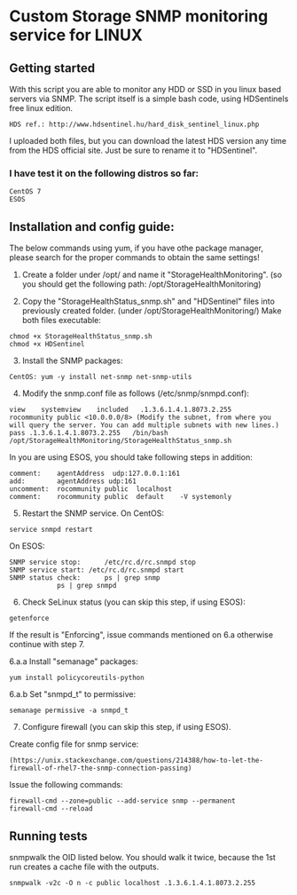 # Custom Storage SNMP monitoring service for LINUX

## Getting started

With this script you are able to monitor any HDD or SSD in you linux based servers via SNMP.
The script itself is a simple bash code, using HDSentinels free linux edition.

```
HDS ref.: http://www.hdsentinel.hu/hard_disk_sentinel_linux.php
```

I uploaded both files, but you can download the latest HDS version any time from the HDS official site.
Just be sure to rename it to "HDSentinel".

### I have test it on the following distros so far:

    CentOS 7
    ESOS

##  Installation and config guide:

The below commands using yum, if you have othe package manager, please search for the proper commands to obtain the same settings!

1.	Create a folder under /opt/ and name it "StorageHealthMonitoring".
	(so you should get the following path: /opt/StorageHealthMonitoring)

2.	Copy the "StorageHealthStatus_snmp.sh" and "HDSentinel" files into previously created folder.
	(under /opt/StorageHealthMonitoring/)
	Make both files executable:
```    
chmod +x StorageHealthStatus_snmp.sh
chmod +x HDSentinel
``` 

3.	Install the SNMP packages:

```
CentOS: yum -y install net-snmp net-snmp-utils
```

4.	Modify the snmp.conf file as follows (/etc/snmp/snmpd.conf):

```
view    systemview    included   .1.3.6.1.4.1.8073.2.255
rocommunity public <10.0.0.0/8> (Modify the subnet, from where you will query the server. You can add multiple subnets with new lines.)
pass .1.3.6.1.4.1.8073.2.255   /bin/bash /opt/StorageHealthMonitoring/StorageHealthStatus_snmp.sh
```
In you are using ESOS, you should take following steps in addition:
```
comment:	agentAddress  udp:127.0.0.1:161
add:		agentAddress udp:161
uncomment:	rocommunity public  localhost
comment:	rocommunity public  default    -V systemonly
```

5.	Restart the SNMP service.
On CentOS:
```
service snmpd restart
```
On ESOS:
```
SNMP service stop:  	/etc/rc.d/rc.snmpd stop
SNMP service start:	/etc/rc.d/rc.snmpd start			
SNMP status check:  	ps | grep snmp
			ps | grep snmpd
```
    
6.	Check SeLinux status (you can skip this step, if using ESOS):
```
getenforce
```
If the result is "Enforcing", issue commands mentioned on 6.a otherwise continue with step 7.
    
6.a.a	Install "semanage" packages:
```
yum install policycoreutils-python
```
6.a.b	Set "snmpd_t" to permissive:
```
semanage permissive -a snmpd_t
```
		
7.	Configure firewall (you can skip this step, if using ESOS).

Create config file for snmp service:
```
(https://unix.stackexchange.com/questions/214388/how-to-let-the-firewall-of-rhel7-the-snmp-connection-passing)
```
Issue the following commands:
```
firewall-cmd --zone=public --add-service snmp --permanent
firewall-cmd --reload
```
    
## Running tests

snmpwalk the OID listed below. You should walk it twice, because the 1st run creates a cache file with the outputs.
```
snmpwalk -v2c -O n -c public localhost .1.3.6.1.4.1.8073.2.255
```	
